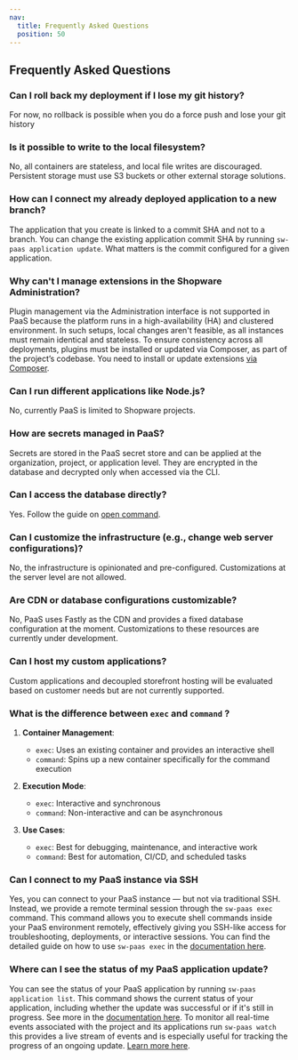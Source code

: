 ```yaml
---
nav:
  title: Frequently Asked Questions
  position: 50
---
```


## Frequently Asked Questions

### Can I roll back my deployment if I lose my git history?

For now, no rollback is possible when you do a force push and lose your git history

### Is it possible to write to the local filesystem?

No, all containers are stateless, and local file writes are discouraged. Persistent storage must use S3 buckets or other external storage solutions.

### How can I connect my already deployed application to a new branch?

The application that you create is linked to a commit SHA and not to a branch. You can change the existing application commit SHA by running `sw-paas application update`. What matters is the commit configured for a given application.

### Why can't I manage extensions in the Shopware Administration?

Plugin management via the Administration interface is not supported in PaaS because the platform runs in a high-availability (HA) and clustered environment. In such setups, local changes aren't feasible, as all instances must remain identical and stateless. To ensure consistency across all deployments, plugins must be installed or updated via Composer, as part of the project’s codebase. You need to install or update extensions [via Composer](https://developer.shopware.com/docs/guides/hosting/installation-updates/extension-managment.html#installing-extensions-with-composer).

### Can I run different applications like Node.js?

No, currently PaaS is limited to Shopware projects.

### How are secrets managed in PaaS?

Secrets are stored in the PaaS secret store and can be applied at the organization, project, or application level. They are encrypted in the database and decrypted only when accessed via the CLI.

### Can I access the database directly?

Yes. Follow the guide on [open command](./CLI/open).

### Can I customize the infrastructure (e.g., change web server configurations)?

No, the infrastructure is opinionated and pre-configured. Customizations at the server level are not allowed.

### Are CDN or database configurations customizable?

No, PaaS uses Fastly as the CDN and provides a fixed database configuration at the moment. Customizations to these resources are currently under development.

### Can I host my custom applications?

Custom applications and decoupled storefront hosting will be evaluated based on customer needs but are not currently supported.

### What is the difference between `exec` and `command` ?

1. **Container Management**:

   - `exec`: Uses an existing container and provides an interactive shell
   - `command`: Spins up a new container specifically for the command execution

2. **Execution Mode**:

   - `exec`: Interactive and synchronous
   - `command`: Non-interactive and can be asynchronous

3. **Use Cases**:
   - `exec`: Best for debugging, maintenance, and interactive work
   - `command`: Best for automation, CI/CD, and scheduled tasks

### Can I connect to my PaaS instance via SSH

Yes, you can connect to your PaaS instance — but not via traditional SSH. Instead, we provide a remote terminal session through the `sw-paas exec` command. This command allows you to execute shell commands inside your PaaS environment remotely, effectively giving you SSH-like access for troubleshooting, deployments, or interactive sessions. You can find the detailed guide on how to use `sw-paas exec` in the [documentation here](https://developer.shopware.com/docs/products/paas/shopware/CLI/exec.html).

### Where can I see the status of my PaaS application update?

You can see the status of your PaaS application by running `sw-paas application list`. This command shows the current status of your application, including whether the update was successful or if it's still in progress. See more in the [documentation here](https://developer-documentation-r9tamledz-shopware-frontends.vercel.app/docs/products/paas/shopware/CLI/applications.html). To monitor all real-time events associated with the project and its applications run `sw-paas watch` this provides a live stream of events and is especially useful for tracking the progress of an ongoing update. [Learn more here](https://developer-documentation-r9tamledz-shopware-frontends.vercel.app/docs/products/paas/shopware/CLI/watch.html).
